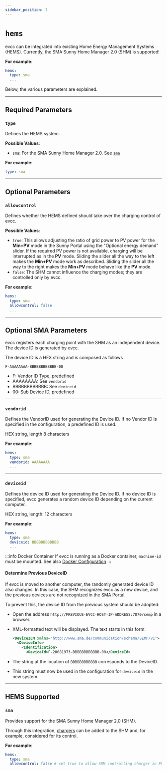 ```yaml
---
sidebar_position: 7
---
```


# `hems`

evcc can be integrated into existing Home Energy Management Systems (HEMS). Currently, the SMA Sunny Home Manager 2.0 (SHM) is supported!

**For example**:

```yaml
hems:
  type: sma
  ...
```

Below, the various parameters are explained.

---

## Required Parameters

### `type`

Defines the HEMS system.

**Possible Values**:

- `sma`: For the SMA Sunny Home Manager 2.0. See [`sma`](#sma)

**For example**:

```yaml
type: sma
```

---

## Optional Parameters

### `allowcontrol`

Defines whether the HEMS defined should take over the charging control of evcc.

**Possible Values**:

- `true`: This allows adjusting the ratio of grid power to PV power for the **Min+PV** mode in the Sunny Portal using the "Optional energy demand" slider. If the required PV power is not available, charging will be interrupted as in the **PV** mode. Sliding the slider all the way to the left makes the **Min+PV** mode work as described. Sliding the slider all the way to the right makes the **Min+PV** mode behave like the **PV** mode.
- `false`: The SHM cannot influence the charging modes; they are controlled only by evcc.

**For example**:

```yaml
hems:
  type: sma
  allowcontrol: false
  ...
```

---

## Optional SMA Parameters

evcc registers each charging point with the SHM as an independent device. The device ID is generated by evcc.

The device ID is a HEX string and is composed as follows

```text
F-AAAAAAAA-BBBBBBBBBBBB-00
```

- F: Vendor ID Type, predefined
- AAAAAAAA: See `vendorid`
- BBBBBBBBBBBB: See `deviceid`
- 00: Sub Device ID, predefined

---

### `vendorid`

Defines the VendorID used for generating the Device ID. If no Vendor ID is specified in the configuration, a predefined ID is used.

HEX string, length 8 characters

**For example**:

```yaml
hems:
  type: sma
  vendorid: AAAAAAAA
  ...
```

---

### `deviceid`

Defines the device ID used for generating the Device ID. If no device ID is specified, evcc generates a random device ID depending on the current computer.

HEX string, length: 12 characters

**For example**:

```yaml
hems:
  type: sma
  deviceid: BBBBBBBBBBBB
  ...
```

:::info Docker Container
If evcc is running as a Docker container, `machine-id` must be mounted. See also [Docker Configuration](../../installation/docker)
:::

#### Determine Previous DeviceID

If evcc is moved to another computer, the randomly generated device ID also changes. In this case, the SHM recognizes evcc as a new device, and the previous devices are not recognized in the SMA Portal.

To prevent this, the device ID from the previous system should be adopted:

- Open the address `http://PREVIOUS-EVCC-HOST-IP-ADDRESS:7070/semp` in a browser.
- XML-formatted text will be displayed. The text starts in this form:

  ```xml
  <Device2EM xmlns="http://www.sma.de/communication/schema/SEMP/v1">
    <DeviceInfo>
      <Identification>
        <DeviceId>F-28081973-BBBBBBBBBBBB-00</DeviceId>
  ```

- The string at the location of `BBBBBBBBBBBB` corresponds to the DeviceID.
- This string must now be used in the configuration for `deviceid` in the new system.

---

## HEMS Supported

### `sma`

Provides support for the SMA Sunny Home Manager 2.0 (SHM).

Through this integration, [chargers](loadpoints) can be added to the SHM and, for example, considered for its control.

**For example**:

```yaml
hems:
  type: sma
  allowcontrol: false # set true to allow SHM controlling charger in PV modes
```
